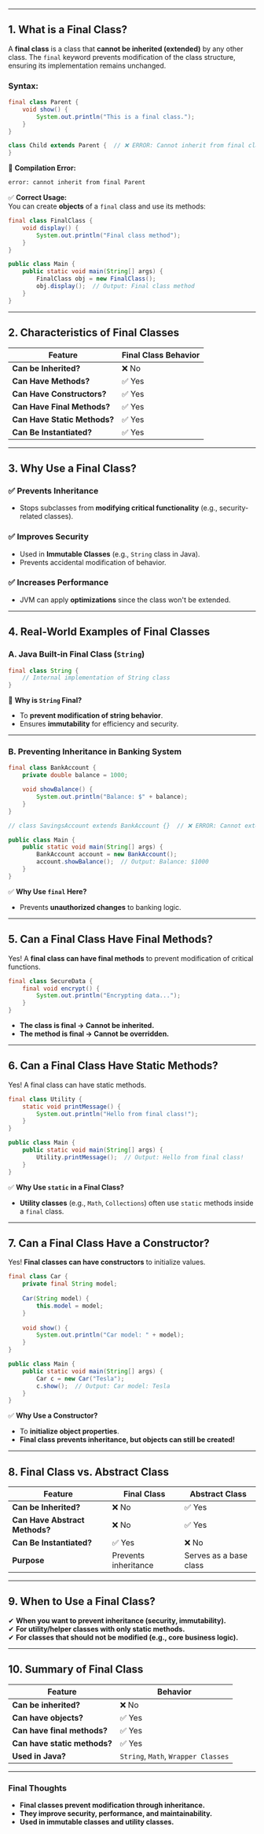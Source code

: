 
---


## **1. What is a Final Class?**

A **final class** is a class that **cannot be inherited (extended)** by any other class. The `final` keyword prevents modification of the class structure, ensuring its implementation remains unchanged.

### **Syntax:**

```java
final class Parent {  
    void show() {  
        System.out.println("This is a final class.");  
    }  
}  

class Child extends Parent {  // ❌ ERROR: Cannot inherit from final class  
}
```

🚫 **Compilation Error:**

```sh
error: cannot inherit from final Parent
```

✅ **Correct Usage:**  
You can create **objects** of a `final` class and use its methods:

```java
final class FinalClass {
    void display() {
        System.out.println("Final class method");
    }
}

public class Main {
    public static void main(String[] args) {
        FinalClass obj = new FinalClass();
        obj.display();  // Output: Final class method
    }
}
```

---

## **2. Characteristics of Final Classes**

|**Feature**|**Final Class Behavior**|
|---|---|
|**Can be Inherited?**|❌ No|
|**Can Have Methods?**|✅ Yes|
|**Can Have Constructors?**|✅ Yes|
|**Can Have Final Methods?**|✅ Yes|
|**Can Have Static Methods?**|✅ Yes|
|**Can Be Instantiated?**|✅ Yes|

---

## **3. Why Use a Final Class?**

### **✅ Prevents Inheritance**

- Stops subclasses from **modifying critical functionality** (e.g., security-related classes).

### **✅ Improves Security**

- Used in **Immutable Classes** (e.g., `String` class in Java).
- Prevents accidental modification of behavior.

### **✅ Increases Performance**

- JVM can apply **optimizations** since the class won't be extended.

---

## **4. Real-World Examples of Final Classes**

### **A. Java Built-in Final Class (`String`)**

```java
final class String {
    // Internal implementation of String class
}
```

🚀 **Why is `String` Final?**

- To **prevent modification of string behavior**.
- Ensures **immutability** for efficiency and security.

---

### **B. Preventing Inheritance in Banking System**

```java
final class BankAccount {
    private double balance = 1000;

    void showBalance() {
        System.out.println("Balance: $" + balance);
    }
}

// class SavingsAccount extends BankAccount {}  // ❌ ERROR: Cannot extend final class

public class Main {
    public static void main(String[] args) {
        BankAccount account = new BankAccount();
        account.showBalance();  // Output: Balance: $1000
    }
}
```

✅ **Why Use `final` Here?**

- Prevents **unauthorized changes** to banking logic.

---

## **5. Can a Final Class Have Final Methods?**

Yes! A **final class can have final methods** to prevent modification of critical functions.

```java
final class SecureData {
    final void encrypt() {
        System.out.println("Encrypting data...");
    }
}
```

- **The class is final → Cannot be inherited.**
- **The method is final → Cannot be overridden.**

---

## **6. Can a Final Class Have Static Methods?**

Yes! A final class can have static methods.

```java
final class Utility {
    static void printMessage() {
        System.out.println("Hello from final class!");
    }
}

public class Main {
    public static void main(String[] args) {
        Utility.printMessage();  // Output: Hello from final class!
    }
}
```

✅ **Why Use `static` in a Final Class?**

- **Utility classes** (e.g., `Math`, `Collections`) often use `static` methods inside a `final` class.

---

## **7. Can a Final Class Have a Constructor?**

Yes! **Final classes can have constructors** to initialize values.

```java
final class Car {
    private final String model;
	
    Car(String model) {
        this.model = model;
    }
	
    void show() {
        System.out.println("Car model: " + model);
    }
}

public class Main {
    public static void main(String[] args) {
        Car c = new Car("Tesla");
        c.show();  // Output: Car model: Tesla
    }
}
```

✅ **Why Use a Constructor?**

- To **initialize object properties**.
- **Final class prevents inheritance, but objects can still be created!**

---

## **8. Final Class vs. Abstract Class**

|**Feature**|**Final Class**|**Abstract Class**|
|---|---|---|
|**Can be Inherited?**|❌ No|✅ Yes|
|**Can Have Abstract Methods?**|❌ No|✅ Yes|
|**Can Be Instantiated?**|✅ Yes|❌ No|
|**Purpose**|Prevents inheritance|Serves as a base class|

---

## **9. When to Use a Final Class?**

✔ **When you want to prevent inheritance (security, immutability).**  
✔ **For utility/helper classes with only static methods.**  
✔ **For classes that should not be modified (e.g., core business logic).**

---

## **10. Summary of Final Class**

|**Feature**|**Behavior**|
|---|---|
|**Can be inherited?**|❌ No|
|**Can have objects?**|✅ Yes|
|**Can have final methods?**|✅ Yes|
|**Can have static methods?**|✅ Yes|
|**Used in Java?**|`String`, `Math`, `Wrapper Classes`|

---

### **Final Thoughts**

- **Final classes prevent modification through inheritance.**
- **They improve security, performance, and maintainability.**
- **Used in immutable classes and utility classes.**
